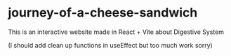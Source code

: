 # journey-of-a-cheese-sandwich

This is an interactive website made in React + Vite about Digestive System

(I should add clean up functions in useEffect but too much work sorry)
